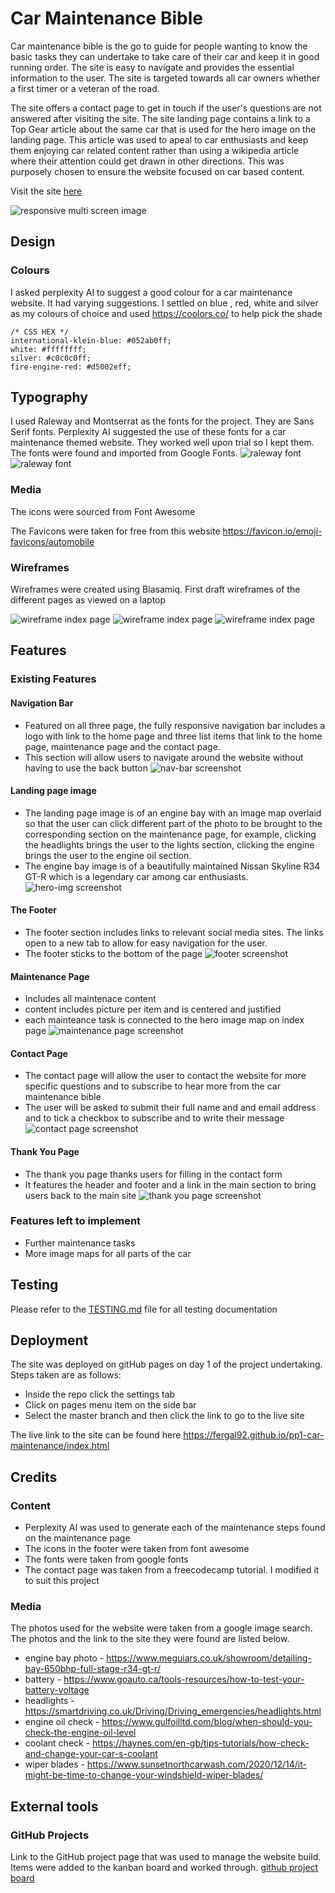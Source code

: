 # Car Maintenance Bible
Car maintenance bible is the go to guide for people wanting to know the basic tasks they can undertake to take care of their car and keep it in good running order. The site is easy to navigate and provides the essential information to the user. The site is targeted towards all car owners whether a first timer or a veteran of the road. 

The site offers a contact page to get in touch if the user's questions are not answered after visiting the site. 
The site landing page contains a link to a Top Gear article about the same car that is used for the hero image on the landing page. This article was used to apeal to car enthusiasts and keep them enjoying car related content rather than using a wikipedia article where their attention could get drawn in other directions. This was purposely chosen to ensure the website focused on car based content.

Visit the site [here](https://fergal92.github.io/pp1-car-maintenance/index.html)

![responsive multi screen image](assets/readme-media/responsive-img.png)

## Design
### Colours
I asked perplexity AI to suggest a good colour for a car maintenance website. It had varying suggestions. I settled on blue , red, white and silver as my colours of choice and used https://coolors.co/ to help pick the shade
```
/* CSS HEX */
international-klein-blue: #052ab0ff;  
white: #ffffffff;  
silver: #c0c0c0ff;  
fire-engine-red: #d5002eff;  
```
## Typography
I used Raleway and Montserrat as the fonts for the project. They are Sans Serif fonts. Perplexity AI suggested the use of these fonts for a car maintenance themed website. They worked well upon trial so I kept them. The fonts were found and imported from Google Fonts.
![raleway font](assets/readme-media/raleway-font.png)
![raleway font](assets/readme-media/montserrat-font.png)

### Media
The icons were sourced from Font Awesome

The Favicons were taken for free from this website https://favicon.io/emoji-favicons/automobile

### Wireframes
Wireframes were created using Blasamiq. First draft wireframes of the different pages as viewed on a laptop

![wireframe index page](assets/readme-media/car-maintenance-bible-index.png)
![wireframe index page](assets/readme-media/car-maintenance-bible-maintenance.png)
![wireframe index page](assets/readme-media/car-maintenance-bible-contact.png)

## Features

### Existing Features

#### Navigation Bar
- Featured on all three page, the fully responsive navigation bar includes a logo with link to the home page and three list items that link to the home page, maintenance page and the contact page.
- This section will allow users to navigate around the website without having to use the back button
![nav-bar screenshot](assets/readme-media/nav-bar.png)

#### Landing page image
- The landing page image is of an engine bay with an image map overlaid so that the user can click different part of the photo to be brought to the corresponding section on the maintenance page, for example, clicking the headlights brings the user to the lights section, clicking the engine brings the user to the engine oil section.
- The engine bay image is of a beautifully maintained Nissan Skyline R34 GT-R which is a legendary car among car enthusiasts.
![hero-img screenshot](assets/readme-media/index-img.png)


#### The Footer
- The footer section includes links to relevant social media sites. The links open to a new tab to allow for easy navigation for the user.
- The footer sticks to the bottom of the page
![footer screenshot](assets/readme-media/footer.png)


#### Maintenance Page
- Includes all maintenace content
- content includes picture per item and is centered and justified
- each mainteance task is connected to the hero image map on index page
![maintenance page screenshot](assets/readme-media/maintenance-img.png)


#### Contact Page
- The contact page will allow the user to contact the website for more specific questions and to subscribe to hear more from the car maintenance bible
- The user will be asked to submit their full name and and email address and to tick a checkbox to subscribe and to write their message
![contact page screenshot](assets/readme-media/contact-img.png)

#### Thank You Page
- The thank you page thanks users for filling in the contact form
- It features the header and footer and a link in the main section to bring users back to the main site 
![thank you page screenshot](assets/readme-media/thank-you-img.png)

### Features left to implement 

- Further maintenance tasks
- More image maps for all parts of the car

## Testing
Please refer to the [TESTING.md](TESTING.md) file for all testing documentation

## Deployment

The site was deployed on gitHub pages on day 1 of the project undertaking. Steps taken are as follows:
- Inside the repo click the settings tab
- Click on pages menu item on the side bar
- Select the master branch and then click the link to go to the live site

The live link to the site can be found here https://fergal92.github.io/pp1-car-maintenance/index.html 
## Credits

### Content
- Perplexity AI was used to generate each of the maintenance steps found on the maintenance page
- The icons in the footer were taken from font awesome
- The fonts were taken from google fonts 
- The contact page was taken from a freecodecamp tutorial. I modified it to suit this project
### Media
The photos used for the website were taken from a google image search. The photos and the link to the site they were found are listed below.
- engine bay photo - https://www.meguiars.co.uk/showroom/detailing-bay-650bhp-full-stage-r34-gt-r/
- battery - https://www.goauto.ca/tools-resources/how-to-test-your-battery-voltage
- headlights - https://smartdriving.co.uk/Driving/Driving_emergencies/headlights.html
- engine oil check - https://www.gulfoilltd.com/blog/when-should-you-check-the-engine-oil-level
- coolant check - https://haynes.com/en-gb/tips-tutorials/how-check-and-change-your-car-s-coolant
- wiper blades - https://www.sunsetnorthcarwash.com/2020/12/14/it-might-be-time-to-change-your-windshield-wiper-blades/

## External tools
### GitHub Projects
Link to the GitHub project page that was used to manage the website build. Items were added to the kanban board and worked through.
[github project board](https://github.com/users/fergal92/projects/1/views/2)
